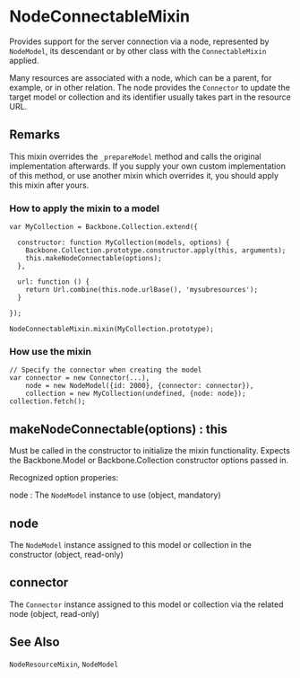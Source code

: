 # NodeConnectableMixin

Provides support for the server connection via a node, represented by `NodeModel`,
its descendant or by other class with the `ConnectableMixin` applied.

Many resources are associated with a node, which can be a parent, for example, or
in other relation.  The node provides the `Connector` to update the target model
or collection and its identifier usually takes part in the resource URL.

## Remarks

This mixin overrides the `_prepareModel` method and calls the original
implementation afterwards.  If you supply your own custom implementation
of this method, or use another mixin which overrides it, you should apply
this mixin after yours.

### How to apply the mixin to a model

```
var MyCollection = Backbone.Collection.extend({

  constructor: function MyCollection(models, options) {
    Backbone.Collection.prototype.constructor.apply(this, arguments);
    this.makeNodeConnectable(options);
  },

  url: function () {
    return Url.combine(this.node.urlBase(), 'mysubresources');
  }
  
});

NodeConnectableMixin.mixin(MyCollection.prototype);
```

### How use the mixin

```
// Specify the connector when creating the model
var connector = new Connector(...),
    node = new NodeModel({id: 2000}, {connector: connector}),
    collection = new MyCollection(undefined, {node: node});
collection.fetch();
```

## makeNodeConnectable(options) : this

Must be called in the constructor to initialize the mixin functionality.
Expects the Backbone.Model or Backbone.Collection constructor options passed in.

Recognized option properies:

node
: The `NodeModel` instance to use (object, mandatory)

## node

The `NodeModel` instance assigned to this model or collection in the constructor
(object, read-only)

## connector

The `Connector` instance assigned to this model or collection via the related node
(object, read-only)

## See Also

`NodeResourceMixin`, `NodeModel`
